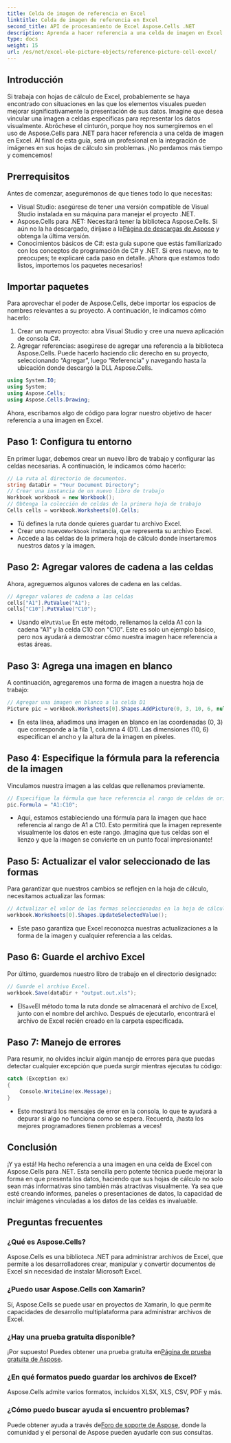 ```yaml
---
title: Celda de imagen de referencia en Excel
linktitle: Celda de imagen de referencia en Excel
second_title: API de procesamiento de Excel Aspose.Cells .NET
description: Aprenda a hacer referencia a una celda de imagen en Excel mediante Aspose.Cells para .NET con este tutorial paso a paso. Mejore sus hojas de cálculo.
type: docs
weight: 15
url: /es/net/excel-ole-picture-objects/reference-picture-cell-excel/
---
```

## Introducción
Si trabaja con hojas de cálculo de Excel, probablemente se haya encontrado con situaciones en las que los elementos visuales pueden mejorar significativamente la presentación de sus datos. Imagine que desea vincular una imagen a celdas específicas para representar los datos visualmente. Abróchese el cinturón, porque hoy nos sumergiremos en el uso de Aspose.Cells para .NET para hacer referencia a una celda de imagen en Excel. Al final de esta guía, será un profesional en la integración de imágenes en sus hojas de cálculo sin problemas. ¡No perdamos más tiempo y comencemos!
## Prerrequisitos
Antes de comenzar, asegurémonos de que tienes todo lo que necesitas:
- Visual Studio: asegúrese de tener una versión compatible de Visual Studio instalada en su máquina para manejar el proyecto .NET.
- Aspose.Cells para .NET: Necesitará tener la biblioteca Aspose.Cells. Si aún no la ha descargado, diríjase a la[Página de descargas de Aspose](https://releases.aspose.com/cells/net/) y obtenga la última versión.
- Conocimientos básicos de C#: esta guía supone que estás familiarizado con los conceptos de programación de C# y .NET. Si eres nuevo, no te preocupes; te explicaré cada paso en detalle.
¡Ahora que estamos todo listos, importemos los paquetes necesarios!
## Importar paquetes
Para aprovechar el poder de Aspose.Cells, debe importar los espacios de nombres relevantes a su proyecto. A continuación, le indicamos cómo hacerlo:
1. Crear un nuevo proyecto: abra Visual Studio y cree una nueva aplicación de consola C#.
2. Agregar referencias: asegúrese de agregar una referencia a la biblioteca Aspose.Cells. Puede hacerlo haciendo clic derecho en su proyecto, seleccionando “Agregar”, luego “Referencia” y navegando hasta la ubicación donde descargó la DLL Aspose.Cells.
```csharp
using System.IO;
using System;
using Aspose.Cells;
using Aspose.Cells.Drawing;
```
Ahora, escribamos algo de código para lograr nuestro objetivo de hacer referencia a una imagen en Excel.
## Paso 1: Configura tu entorno
En primer lugar, debemos crear un nuevo libro de trabajo y configurar las celdas necesarias. A continuación, le indicamos cómo hacerlo:
```csharp
// La ruta al directorio de documentos.
string dataDir = "Your Document Directory";
// Crear una instancia de un nuevo libro de trabajo
Workbook workbook = new Workbook();
// Obtenga la colección de celdas de la primera hoja de trabajo
Cells cells = workbook.Worksheets[0].Cells;
```
 
- Tú defines la ruta donde quieres guardar tu archivo Excel.
-  Crear uno nuevo`Workbook` instancia, que representa su archivo Excel.
- Accede a las celdas de la primera hoja de cálculo donde insertaremos nuestros datos y la imagen.
## Paso 2: Agregar valores de cadena a las celdas
Ahora, agreguemos algunos valores de cadena en las celdas. 
```csharp
// Agregar valores de cadena a las celdas
cells["A1"].PutValue("A1");
cells["C10"].PutValue("C10");
```
 
-  Usando el`PutValue` En este método, rellenamos la celda A1 con la cadena "A1" y la celda C10 con "C10". Este es solo un ejemplo básico, pero nos ayudará a demostrar cómo nuestra imagen hace referencia a estas áreas.
## Paso 3: Agrega una imagen en blanco
A continuación, agregaremos una forma de imagen a nuestra hoja de trabajo:
```csharp
// Agregar una imagen en blanco a la celda D1
Picture pic = workbook.Worksheets[0].Shapes.AddPicture(0, 3, 10, 6, null);
```
 
- En esta línea, añadimos una imagen en blanco en las coordenadas (0, 3) que corresponde a la fila 1, columna 4 (D1). Las dimensiones (10, 6) especifican el ancho y la altura de la imagen en píxeles.
## Paso 4: Especifique la fórmula para la referencia de la imagen
Vinculamos nuestra imagen a las celdas que rellenamos previamente.
```csharp
// Especifique la fórmula que hace referencia al rango de celdas de origen
pic.Formula = "A1:C10";
```

- Aquí, estamos estableciendo una fórmula para la imagen que hace referencia al rango de A1 a C10. Esto permitirá que la imagen represente visualmente los datos en este rango. ¡Imagina que tus celdas son el lienzo y que la imagen se convierte en un punto focal impresionante!
## Paso 5: Actualizar el valor seleccionado de las formas
Para garantizar que nuestros cambios se reflejen en la hoja de cálculo, necesitamos actualizar las formas:
```csharp
// Actualizar el valor de las formas seleccionadas en la hoja de cálculo
workbook.Worksheets[0].Shapes.UpdateSelectedValue();
```

- Este paso garantiza que Excel reconozca nuestras actualizaciones a la forma de la imagen y cualquier referencia a las celdas.
## Paso 6: Guarde el archivo Excel
Por último, guardemos nuestro libro de trabajo en el directorio designado:
```csharp
// Guarde el archivo Excel.
workbook.Save(dataDir + "output.out.xls");
```

-  El`Save`El método toma la ruta donde se almacenará el archivo de Excel, junto con el nombre del archivo. Después de ejecutarlo, encontrará el archivo de Excel recién creado en la carpeta especificada.
## Paso 7: Manejo de errores
Para resumir, no olvides incluir algún manejo de errores para que puedas detectar cualquier excepción que pueda surgir mientras ejecutas tu código:
```csharp
catch (Exception ex)
{
    Console.WriteLine(ex.Message);
}
```

- Esto mostrará los mensajes de error en la consola, lo que te ayudará a depurar si algo no funciona como se espera. Recuerda, ¡hasta los mejores programadores tienen problemas a veces!
## Conclusión
¡Y ya está! Ha hecho referencia a una imagen en una celda de Excel con Aspose.Cells para .NET. Esta sencilla pero potente técnica puede mejorar la forma en que presenta los datos, haciendo que sus hojas de cálculo no solo sean más informativas sino también más atractivas visualmente. Ya sea que esté creando informes, paneles o presentaciones de datos, la capacidad de incluir imágenes vinculadas a los datos de las celdas es invaluable.
## Preguntas frecuentes
### ¿Qué es Aspose.Cells?
Aspose.Cells es una biblioteca .NET para administrar archivos de Excel, que permite a los desarrolladores crear, manipular y convertir documentos de Excel sin necesidad de instalar Microsoft Excel.
### ¿Puedo usar Aspose.Cells con Xamarin?
Sí, Aspose.Cells se puede usar en proyectos de Xamarin, lo que permite capacidades de desarrollo multiplataforma para administrar archivos de Excel.
### ¿Hay una prueba gratuita disponible?
 ¡Por supuesto! Puedes obtener una prueba gratuita en[Página de prueba gratuita de Aspose](https://releases.aspose.com/).
### ¿En qué formatos puedo guardar los archivos de Excel?
Aspose.Cells admite varios formatos, incluidos XLSX, XLS, CSV, PDF y más.
### ¿Cómo puedo buscar ayuda si encuentro problemas?
 Puede obtener ayuda a través de[Foro de soporte de Aspose](https://forum.aspose.com/c/cells/9), donde la comunidad y el personal de Aspose pueden ayudarle con sus consultas.